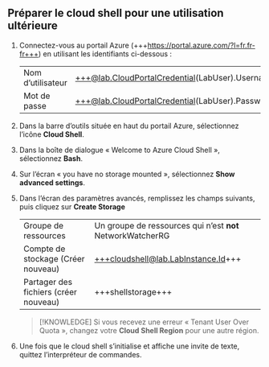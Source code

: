 ## Préparer le cloud shell pour une utilisation ultérieure
1. Connectez-vous au portail Azure (+++https://portal.azure.com/?l=fr.fr-fr+++) en utilisant les identifiants ci-dessous :

    |||
    |--|--|
    |Nom d’utilisateur|+++@lab.CloudPortalCredential(LabUser).Username+++|
    |Mot de passe|+++@lab.CloudPortalCredential(LabUser).Password+++|

1. Dans la barre d’outils située en haut du portail Azure, sélectionnez l’icône **Cloud Shell**.

1. Dans la boîte de dialogue « Welcome to Azure Cloud Shell », sélectionnez **Bash**.

1. Sur l’écran « you have no storage mounted », sélectionnez **Show advanced settings**.

1. Dans l’écran des paramètres avancés, remplissez les champs suivants, puis cliquez sur **Create Storage** 

    |||
    |--|--|
    |Groupe de ressources|Un groupe de ressources qui n’est **not** NetworkWatcherRG|
    |Compte de stockage (Créer nouveau)|+++cloudshell@lab.LabInstance.Id+++|
    |Partager des fichiers (créer nouveau)|+++shellstorage+++|
    
    >[!KNOWLEDGE] Si vous recevez une erreur « Tenant User Over Quota », changez votre **Cloud Shell Region** pour une autre région.

1. Une fois que le cloud shell s’initialise et affiche une invite de texte, quittez l’interpréteur de commandes.